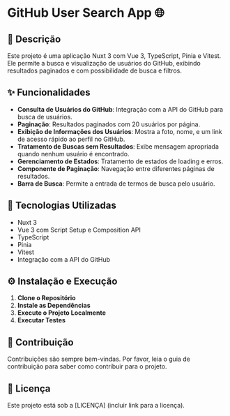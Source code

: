 # GitHub User Search App 🌐

## 📝 Descrição

Este projeto é uma aplicação Nuxt 3 com Vue 3, TypeScript, Pinia e Vitest. Ele permite a busca e visualização de usuários do GitHub, exibindo resultados paginados e com possibilidade de busca e filtros.

## ✨ Funcionalidades

- **Consulta de Usuários do GitHub**: Integração com a API do GitHub para busca de usuários.
- **Paginação**: Resultados paginados com 20 usuários por página.
- **Exibição de Informações dos Usuários**: Mostra a foto, nome, e um link de acesso rápido ao perfil no GitHub.
- **Tratamento de Buscas sem Resultados**: Exibe mensagem apropriada quando nenhum usuário é encontrado.
- **Gerenciamento de Estados**: Tratamento de estados de loading e erros.
- **Componente de Paginação**: Navegação entre diferentes páginas de resultados.
- **Barra de Busca**: Permite a entrada de termos de busca pelo usuário.

## 🚀 Tecnologias Utilizadas

- Nuxt 3
- Vue 3 com Script Setup e Composition API
- TypeScript
- Pinia
- Vitest
- Integração com a API do GitHub

## ⚙️ Instalação e Execução

1. **Clone o Repositório**
2. **Instale as Dependências**
3. **Execute o Projeto Localmente**
4. **Executar Testes**

## 🤝 Contribuição

Contribuições são sempre bem-vindas. Por favor, leia o guia de contribuição para saber como contribuir para o projeto.

## 📜 Licença

Este projeto está sob a [LICENÇA] (incluir link para a licença).
